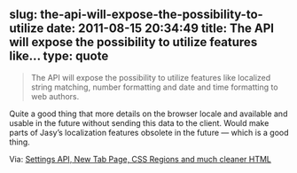 slug: the-api-will-expose-the-possibility-to-utilize
date: 2011-08-15 20:34:49
title: The API will expose the possibility to utilize features like...
type: quote
---

> The API will expose the possibility to utilize features like localized string matching, number formatting and date and time formatting to web authors.

Quite a good thing that more details on the browser locale and available and usable in the future without sending this data to the client. Would make parts of Jasy’s localization features obsolete in the future — which is a good thing.

 Via: [Settings API, New Tab Page, CSS Regions and much cleaner HTML](http://peter.sh/2011/08/settings-api-new-tab-page-css-regions-and-much-cleaner-html/)
